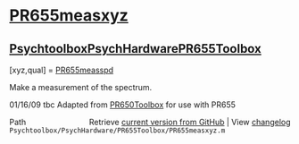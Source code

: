 # [PR655measxyz](PR655measxyz)
## [Psychtoolbox](Psychtoolbox)[PsychHardware](PsychHardware)[PR655Toolbox](PR655Toolbox)

[xyz,qual] = [PR655measspd](PR655measspd)  
  
Make a measurement of the spectrum.  
  
01/16/09    tbc   Adapted from [PR650Toolbox](PR650Toolbox) for use with PR655  
  




<div class="code_header" style="text-align:right;">
  <span style="float:left;">Path&nbsp;&nbsp;</span> <span class="counter">Retrieve <a href=
  "https://raw.github.com/Psychtoolbox-3/Psychtoolbox-3/beta/Psychtoolbox/PsychHardware/PR655Toolbox/PR655measxyz.m">current version from GitHub</a> | View <a href=
  "https://github.com/Psychtoolbox-3/Psychtoolbox-3/commits/beta/Psychtoolbox/PsychHardware/PR655Toolbox/PR655measxyz.m">changelog</a></span>
</div>
<div class="code">
  <code>Psychtoolbox/PsychHardware/PR655Toolbox/PR655measxyz.m</code>
</div>

